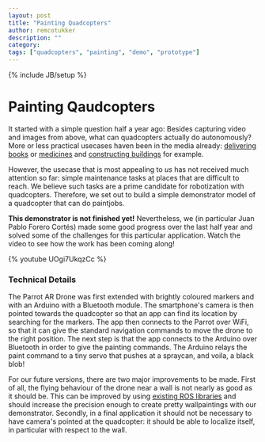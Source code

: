 ```yaml
---
layout: post
title: "Painting Quadcopters"
author: remcotukker
description: ""
category: 
tags: ["quadcopters", "painting", "demo", "prototype"]
---
```

{% include JB/setup %}

# Painting Qaudcopters

It started with a simple question half a year ago: Besides capturing video and images from above, what can quadcopters actually do autonomously? More or less practical usecases haven been in the media already: [delivering books](http://edition.cnn.com/2013/10/18/tech/innovation/zookal-will-deliver-textbooks-using-drones/) or [medicines](http://matternet.us/) and [constructing buildings](http://www.youtube.com/watch?v=W18Z3UnnS_0) for example.

However, the usecase that is most appealing to _us_ has not received much attention so far: simple maintenance tasks at places that are difficult to reach. We believe such tasks are a prime candidate for robotization with quadcopters. Therefore, we set out to build a simple demonstrator model of a quadcopter that can do paintjobs. 

__This demonstrator is not finished yet!__ Nevertheless, we (in particular Juan Pablo Forero Cortés) made some good progress over the last half year and solved some of the challenges for this particular application. Watch the video to see how the work has been coming along!

{% youtube UOgi7UkqzCc %}

### Technical Details

The Parrot AR Drone was first extended with brightly coloured markers and with an Arduino with a Bluetooth module. The smartphone's camera is then pointed towards the quadcopter so that an app can find its location by searching for the markers. The app then connects to the Parrot over WiFi, so that it can give the standard navigation commands to move the drone to the right position. The next step is that the app connects to the Arduino over Bluetooth in order to give the painting commands. The Arduino relays the paint command to a tiny servo that pushes at a spraycan, and voila, a black blob!

For our future versions, there are two major improvements to be made. First of all, the flying behaviour of the drone near a wall is not nearly as good as it should be. This can be improved by using [existing ROS libraries](http://wiki.ros.org/tum_ardrone) and should increase the precision enough to create pretty wallpaintings with our demonstrator. Secondly, in a final application it should not be necessary to have camera's pointed at the quadcopter: it should be able to localize itself, in particular with respect to the wall. 


